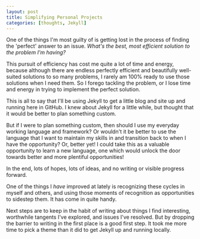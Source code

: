 ```yaml
---
layout: post
title: Simplifying Personal Projects
categories: [thoughts, Jekyll]
---
```


One of the things I'm most guilty of is getting lost in the process of finding the 'perfect' answer to an issue. *What's the best, most efficient solution to the problem I'm having?*

This pursuit of efficiency has cost me quite a lot of time and energy, because although there are endless perfectly efficient and beautifully well-suited solutions to so many problems, I rarely am 100% ready to use those solutions when I need them. So I forego tackling the problem, or I lose time and energy in trying to implement the perfect solution. 

This is all to say that I'll be using Jekyll to get a little blog and site up and running here in GitHub. I knew about Jekyll for a little while, but thought that it would be better to plan something custom. 

But if I were to plan something custom, then should I use my everyday working language and framework? Or wouldn't it be better to use the language that I want to maintain my skills in and transition back to when I have the opportunity? Or, better yet! I could take this as a valuable opportunity to learn a new language, one which would unlock the door towards better and more plentiful opportunities! 

In the end, lots of hopes, lots of ideas, and no writing or visible progress forward. 

One of the things I *have* improved at lately is recognizing these cycles in myself and others, and using those moments of recognition as opportunities to sidestep them. It has come in quite handy. 

Next steps are to keep in the habit of writing about things I find interesting, worthwhile tangents I've explored, and issues I've resolved. But by dropping the barrier to writing in the first place is a good first step. It took me more time to pick a theme than it did to get Jekyll up and running locally. 